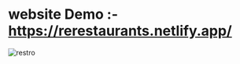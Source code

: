 # website Demo :- https://rerestaurants.netlify.app/

![restro](https://github.com/bhakti001/food/assets/131843063/854c72a0-44dc-4de9-ae46-96b07eeab9d3)
